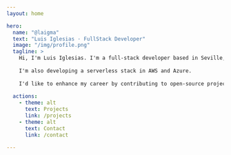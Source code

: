 ```yaml
---
layout: home

hero:
  name: "@laigma"
  text: "Luis Iglesias · FullStack Developer"
  image: "/img/profile.png"
  tagline: >
    Hi, I'm Luis Iglesias. I'm a full-stack developer based in Seville, Spain, experienced in VueJS and NodeJS frameworks. 
    
    I'm also developing a serverless stack in AWS and Azure. 
    
    I'd like to enhance my career by contributing to open-source projects through this site.
    
  actions:
    - theme: alt
      text: Projects
      link: /projects
    - theme: alt
      text: Contact
      link: /contact

---
```

<Animation />

<FeaturesLayout />

<script>
import FeaturesLayout from "./components/Features/FeaturesLayout.vue"

export default {
  components: {
    FeaturesLayout
  }
}
</script>
